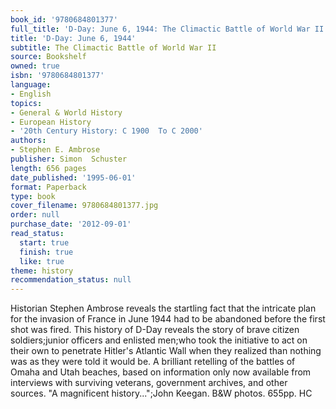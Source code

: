 ```yaml
---
book_id: '9780684801377'
full_title: 'D-Day: June 6, 1944: The Climactic Battle of World War II'
title: 'D-Day: June 6, 1944'
subtitle: The Climactic Battle of World War II
source: Bookshelf
owned: true
isbn: '9780684801377'
language:
- English
topics:
- General & World History
- European History
- '20th Century History: C 1900  To C 2000'
authors:
- Stephen E. Ambrose
publisher: Simon  Schuster
length: 656 pages
date_published: '1995-06-01'
format: Paperback
type: book
cover_filename: 9780684801377.jpg
order: null
purchase_date: '2012-09-01'
read_status:
  start: true
  finish: true
  like: true
theme: history
recommendation_status: null
---
```

Historian Stephen Ambrose reveals the startling fact that the intricate plan for the invasion of France in June 1944 had to be abandoned before the first shot was fired. This history of D-Day reveals the story of brave citizen soldiers;junior officers and enlisted men;who took the initiative to act on their own to penetrate Hitler's Atlantic Wall when they realized than nothing was as they were told it would be. A brilliant retelling of the battles of Omaha and Utah beaches, based on information only now available from interviews with surviving veterans, government archives, and other sources. "A magnificent history...";John Keegan. B&W photos. 655pp. HC

